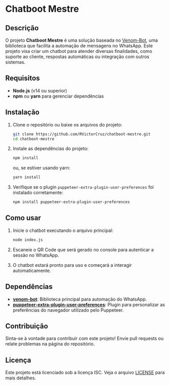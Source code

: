 # Chatboot Mestre

## Descrição
O projeto **Chatboot Mestre** é uma solução baseada no [Venom-Bot](https://github.com/orkestral/venom), uma biblioteca que facilita a automação de mensagens no WhatsApp. Este projeto visa criar um chatbot para atender diversas finalidades, como suporte ao cliente, respostas automáticas ou integração com outros sistemas.

## Requisitos
- **Node.js** (v14 ou superior)
- **npm** ou **yarn** para gerenciar dependências

## Instalação
1. Clone o repositório ou baixe os arquivos do projeto:
   ```bash
   git clone https://github.com/RVictorCruz/chatboot-mestre.git
   cd chatboot-mestre
   ```

2. Instale as dependências do projeto:
   ```bash
   npm install
   ```
   ou, se estiver usando yarn:
   ```bash
   yarn install
   ```

3. Verifique se o plugin `puppeteer-extra-plugin-user-preferences` foi instalado corretamente:
   ```bash
   npm install puppeteer-extra-plugin-user-preferences
   ```

## Como usar
1. Inicie o chatbot executando o arquivo principal:
   ```bash
   node index.js
   ```

2. Escaneie o QR Code que será gerado no console para autenticar a sessão no WhatsApp.

3. O chatbot estará pronto para uso e começará a interagir automaticamente.

## Dependências
- **[venom-bot](https://www.npmjs.com/package/venom-bot)**: Biblioteca principal para automação do WhatsApp.
- **[puppeteer-extra-plugin-user-preferences](https://www.npmjs.com/package/puppeteer-extra-plugin-user-preferences)**: Plugin para personalizar as preferências do navegador utilizado pelo Puppeteer.

## Contribuição
Sinta-se à vontade para contribuir com este projeto! Envie pull requests ou relate problemas na página do repositório.

## Licença
Este projeto está licenciado sob a licença ISC. Veja o arquivo [LICENSE](LICENSE) para mais detalhes.

